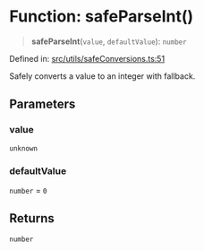 # Function: safeParseInt()

> **safeParseInt**(`value`, `defaultValue`): `number`

Defined in: [src/utils/safeConversions.ts:51](https://github.com/Nick2bad4u/Uptime-Watcher/blob/2a45eeb1723f8f7089001af2c92aa07d82dfe7e4/src/utils/safeConversions.ts#L51)

Safely converts a value to an integer with fallback.

## Parameters

### value

`unknown`

### defaultValue

`number` = `0`

## Returns

`number`
